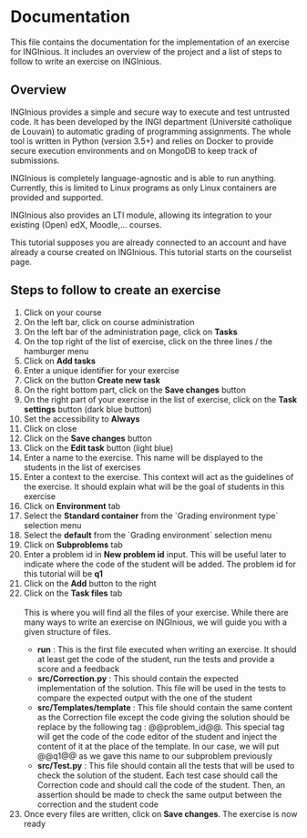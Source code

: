 # Documentation
This file contains the documentation for the implementation of an exercise for INGInious. It includes an overview of the project and a list of steps to follow to write an exercise on INGInious.

## Overview
INGInious provides a simple and secure way to execute and test untrusted code. It has been developed by the INGI department (Université catholique de Louvain) to automatic grading of programming assignments. The whole tool is written in Python (version 3.5+) and relies on Docker to provide secure execution environments and on MongoDB to keep track of submissions.

INGInious is completely language-agnostic and is able to run anything. Currently, this is limited to Linux programs as only Linux containers are provided and supported.

INGInious also provides an LTI module, allowing its integration to your existing (Open) edX, Moodle,… courses.

This tutorial supposes you are already connected to an account and have already a course created on INGInious. This tutorial starts on the courselist page.

## Steps to follow to create an exercise

<ol>
  <li>Click on your course</li>
  <li>On the left bar, click on course administration</li>
  <li>On the left bar of the administration page, click on <b>Tasks</b></li>
  <li>On the top right of the list of exercise, click on the three lines / the hamburger menu</li>
  <li>Click on <b>Add tasks</b></li>
  <li>Enter a unique identifier for your exercise</li>
  <li>Click on the button <b>Create new task</b></li>
  <li>On the right bottom part, click on the <b>Save changes</b> button</li>
  <li>On the right part of your exercise in the list of exercise, click on the <b>Task settings</b> button (dark blue button)</li>
  <li>Set the accessibility to <b>Always</b></li>
  <li>Click on close</li>
  <li>Click on the <b>Save changes</b> button</li>
  <li>Click on the <b>Edit task</b> button (light blue)</li>
  <li>Enter a name to the exercise. This name will be displayed to the students in the list of exercises</li>
  <li>Enter a context to the exercise. This context will act as the guidelines of the exercise. It should explain what will be the goal of students in this exercise</li>
  <li>Click on <b>Environment</b> tab</li>
  <li>Select the <b>Standard container</b> from the `Grading environment type` selection menu</li>
  <li>Select the <b>default</b> from the `Grading environment` selection menu</li>
  <li>Click on <b>Subproblems</b> tab</li>
  <li>Enter a problem id in <b>New problem id</b> input. This will be useful later to indicate where the code of the student will be added. The problem id for this tutorial will be <b>q1</b></li>
  <li>Click on the <b>Add</b> button to the right</li>
  <li>Click on the <b>Task files</b> tab</li>
  <br>
  This is where you will find all the files of your exercise. While there are many ways to write an exercise on INGInious, we will guide you with a given structure of files.

  <ul>
    <li><b>run</b> : This is the first file executed when writing an exercise. It should at least get the code of the student, run the tests and provide a score and a feedback</li>
    <li><b>src/Correction.py</b> : This should contain the expected implementation of the solution. This file will be used in the tests to compare the expected output with the one of the student</li>
    <li><b>src/Templates/template</b> : This file should contain the same content as the Correction file except the code giving the solution should be replace by the following tag : @@problem_id@@. This special tag will get the code of the code editor of the student and inject the content of it at the place of the template. In our case, we will put @@q1@@ as we gave this name to our subproblem previously</li>
    <li><b>src/Test.py</b> : This file should contain all the tests that will be used to check the solution of the student. Each test case should call the Correction code and should call the code of the student. Then, an assertion should be made to check the same output between the correction and the student code</li>
  </ul>

  <li>Once every files are written, click on <b>Save changes</b/>. The exercise is now ready</li>
</ol>
